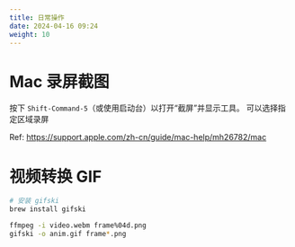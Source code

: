 ```yaml
---
title: 日常操作
date: 2024-04-16 09:24
weight: 10
---
```


# Mac 录屏截图

按下 `Shift-Command-5`（或使用启动台）以打开“截屏”并显示工具。
可以选择指定区域录屏

Ref: <https://support.apple.com/zh-cn/guide/mac-help/mh26782/mac>



# 视频转换 GIF

```bash
# 安装 gifski
brew install gifski

ffmpeg -i video.webm frame%04d.png
gifski -o anim.gif frame*.png
```